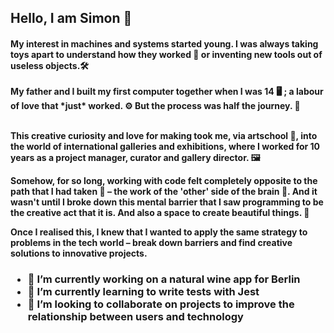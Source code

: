<h2> Hello, I am Simon 🤝

<h4>My interest in machines and systems started young. I was always taking toys apart to understand how they worked 🧰 or inventing new tools out of useless objects.🛠<br/>
  <br/>
My father and I built my first computer together when I was 14 🖥 ; a labour of love that *just* worked. ⚙️ But the process was half the journey. 🧭 <br/>
  <br/>

This creative curiosity and love for making took me, via artschool 🎨, into the world of international galleries and exhibitions, where I worked for 10 years as a project manager, curator and gallery director. 🖼

Somehow, for so long, working with code felt completely opposite to the path that I had taken 👾 – the work of the 'other' side of the brain 🧠.  And it wasn't until I broke down this mental barrier that I saw programming to be the creative act that it is. And also a space to create beautiful things. 🍎

Once I realised this, I knew that I wanted to apply the same strategy to problems in the tech world – break down barriers and find creative solutions to innovative projects.

<h3>
  <ul>
<li>🔭 I’m currently working on a natural wine app for Berlin
<li>🌱 I’m currently learning to write tests with Jest
<li>👯 I’m looking to collaborate on projects to improve the relationship between users and technology
